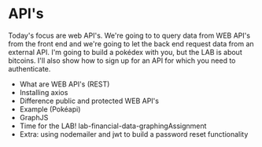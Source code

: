 # API's

Today's focus are web API's. We're going to to query data from WEB API's from the front end and we're going to let the back end request data from an external API. I'm going to build a pokédex with you, but the LAB is about bitcoins. I'll also show how to sign up for an API for which you need to authenticate.

* What are WEB API's (REST)
* Installing axios
* Difference public and protected WEB API's
* Example (Pokéapi)
* GraphJS
* Time for the LAB! lab-financial-data-graphingAssignment
* Extra: using nodemailer and jwt to build a password reset functionality